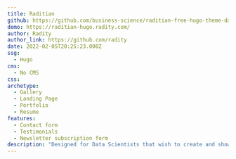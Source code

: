 ```yaml
---
title: Raditian
github: https://github.com/business-science/raditian-free-hugo-theme-data-science
demo: https://raditian-hugo.radity.com/
author: Radity
author_link: https://github.com/radity
date: 2022-02-05T20:25:23.000Z
ssg:
  - Hugo
cms:
  - No CMS
css:
archetype:
  - Gallery
  - Landing Page
  - Portfolio
  - Resume
features:
  - Contact form
  - Testimonials
  - Newsletter subscription form
description: "Designed for Data Scientists that wish to create and showcase project portfolios. Integrates with Blogdown, an R package for generating websites"
---
```

